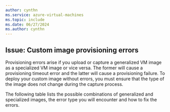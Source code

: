 ```yaml
---
author: cynthn
ms.service: azure-virtual-machines
ms.topic: include
ms.date: 06/27/2024
ms.author: cynthn
---
```

## Issue: Custom image provisioning errors

Provisioning errors arise if you upload or capture a generalized VM image as a specialized VM image or vice versa. The former will cause a provisioning timeout error and the latter will cause a provisioning failure. To deploy your custom image without errors, you must ensure that the type of the image does not change during the capture process.

The following table lists the possible combinations of generalized and specialized images, the error type you will encounter and how to fix the errors.

